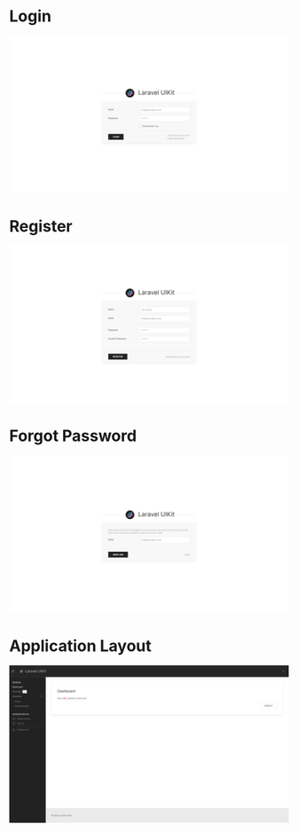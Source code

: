 # Login

![Login Page](./assets/login.png "Login Page")

# Register

![Register Page](./assets/register.png "Register Page")

# Forgot Password

![Forgot Password Page](./assets/forgot-password.png "Forgot Password Page")

# Application Layout

![Application Layout](./assets/dashboard.png "Application Layout")
